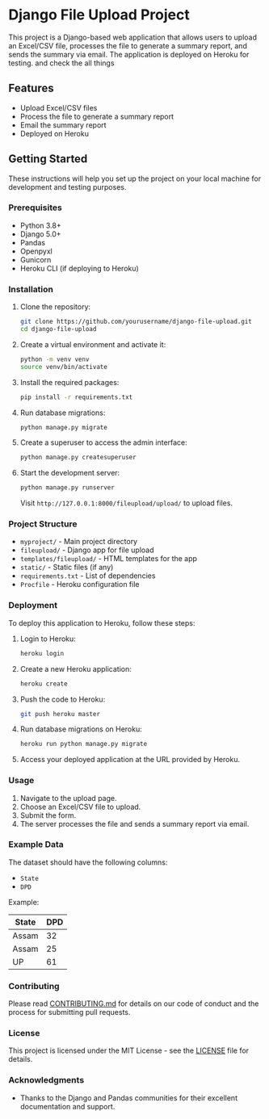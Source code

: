 # Django File Upload Project

This project is a Django-based web application that allows users to upload an Excel/CSV file, processes the file to generate a summary report, and sends the summary via email. The application is deployed on Heroku for testing. and check the  all things

## Features

- Upload Excel/CSV files
- Process the file to generate a summary report
- Email the summary report
- Deployed on Heroku

## Getting Started

These instructions will help you set up the project on your local machine for development and testing purposes.

### Prerequisites

- Python 3.8+
- Django 5.0+
- Pandas
- Openpyxl
- Gunicorn
- Heroku CLI (if deploying to Heroku)

### Installation

1. Clone the repository:

    ```bash
    git clone https://github.com/yourusername/django-file-upload.git
    cd django-file-upload
    ```

2. Create a virtual environment and activate it:

    ```bash
    python -m venv venv
    source venv/bin/activate
    ```

3. Install the required packages:

    ```bash
    pip install -r requirements.txt
    ```

4. Run database migrations:

    ```bash
    python manage.py migrate
    ```

5. Create a superuser to access the admin interface:

    ```bash
    python manage.py createsuperuser
    ```

6. Start the development server:

    ```bash
    python manage.py runserver
    ```

    Visit `http://127.0.0.1:8000/fileupload/upload/` to upload files.

### Project Structure

- `myproject/` - Main project directory
- `fileupload/` - Django app for file upload
- `templates/fileupload/` - HTML templates for the app
- `static/` - Static files (if any)
- `requirements.txt` - List of dependencies
- `Procfile` - Heroku configuration file

### Deployment

To deploy this application to Heroku, follow these steps:

1. Login to Heroku:

    ```bash
    heroku login
    ```

2. Create a new Heroku application:

    ```bash
    heroku create
    ```

3. Push the code to Heroku:

    ```bash
    git push heroku master
    ```

4. Run database migrations on Heroku:

    ```bash
    heroku run python manage.py migrate
    ```

5. Access your deployed application at the URL provided by Heroku.

### Usage

1. Navigate to the upload page.
2. Choose an Excel/CSV file to upload.
3. Submit the form.
4. The server processes the file and sends a summary report via email.

### Example Data

The dataset should have the following columns:

- `State`
- `DPD`

Example:

| State | DPD |
|-------|-----|
| Assam | 32  |
| Assam | 25  |
| UP    | 61  |

### Contributing

Please read [CONTRIBUTING.md](CONTRIBUTING.md) for details on our code of conduct and the process for submitting pull requests.

### License

This project is licensed under the MIT License - see the [LICENSE](LICENSE) file for details.

### Acknowledgments

- Thanks to the Django and Pandas communities for their excellent documentation and support.

